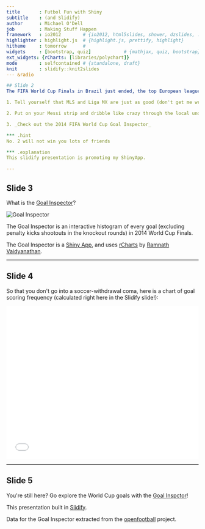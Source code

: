 ```yaml
---
title       : Futbol Fun with Shiny
subtitle    : (and Slidify)
author      : Michael O'Dell
job         : Making Stuff Happen
framework   : io2012        # {io2012, html5slides, shower, dzslides, ...}
highlighter : highlight.js  # {highlight.js, prettify, highlight}
hitheme     : tomorrow      # 
widgets     : [bootstrap, quiz]            # {mathjax, quiz, bootstrap}
ext_widgets: {rCharts: [libraries/polychart]}
mode        : selfcontained # {standalone, draft}
knit        : slidify::knit2slides
--- &radio

## Slide 2
The FIFA World Cup Finals in Brazil just ended, the top European leagues have yet to start, so to fill that world class soccer (as we say in the States) craving, you:

1. Tell yourself that MLS and Liga MX are just as good (don't get me wrong, I catch Earthquakes games when I can) and just suffer

2. Put on your Messi strip and dribble like crazy through the local under 4 youth team

3. _Check out the 2014 FIFA World Cup Goal Inspector_

*** .hint 
No. 2 will not win you lots of friends

*** .explanation 
This slidify presentation is promoting my ShinyApp.

---
```


## Slide 3
What is the [Goal Inspector](http://mpodell.shinyapps.io/goal_inspector/)?

![Goal Inspector](https://cloud.githubusercontent.com/assets/348433/3713195/02e2da64-1559-11e4-8967-9775fefc78a7.jpg)

The Goal Inspector is an interactive histogram of every goal (excluding penalty kicks shootouts in the knockout rounds) in 2014 World Cup Finals.

The Goal Inspector is a [Shiny App](http://shiny.rstudio.com), and uses [rCharts](http://rcharts.io) by [Ramnath Vaidyanathan](https://github.com/ramnathv).

---

## Slide 4
So that you don't go into a soccer-withdrawal coma, here is a chart of goal scoring frequency (calculated right here in the Slidify slide!):

<iframe src=' assets/fig/unnamed-chunk-1.html ' scrolling='no' frameBorder='0' seamless class='rChart polycharts ' id=iframe- chart621079209fff ></iframe> <style>iframe.rChart{ width: 100%; height: 400px;}</style>

---

## Slide 5
You're still here? Go explore the World Cup goals with the [Goal Inspctor](http://mpodell.shinyapps.io/goal_inspector/)!

This presentation built in [Slidify](http://ramnathv.github.io/slidify/).

Data for the Goal Inspector extracted from the [openfootball](http://openfootball.github.io) project.



